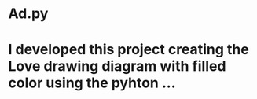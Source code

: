 # Ad.py 
# I developed  this project creating the Love drawing diagram with filled color using the pyhton ...
